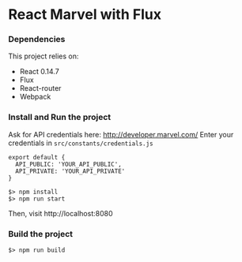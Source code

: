 # React Marvel with Flux

### Dependencies

This project relies on:

- React 0.14.7
- Flux
- React-router
- Webpack


### Install and Run the project

Ask for API credentials here: http://developer.marvel.com/
Enter your credentials in `src/constants/credentials.js`

```
export default {
  API_PUBLIC: 'YOUR_API_PUBLIC',
  API_PRIVATE: 'YOUR_API_PRIVATE'
}
```


```
$> npm install
$> npm run start
```
Then, visit http://localhost:8080


### Build the project
```
$> npm run build
```